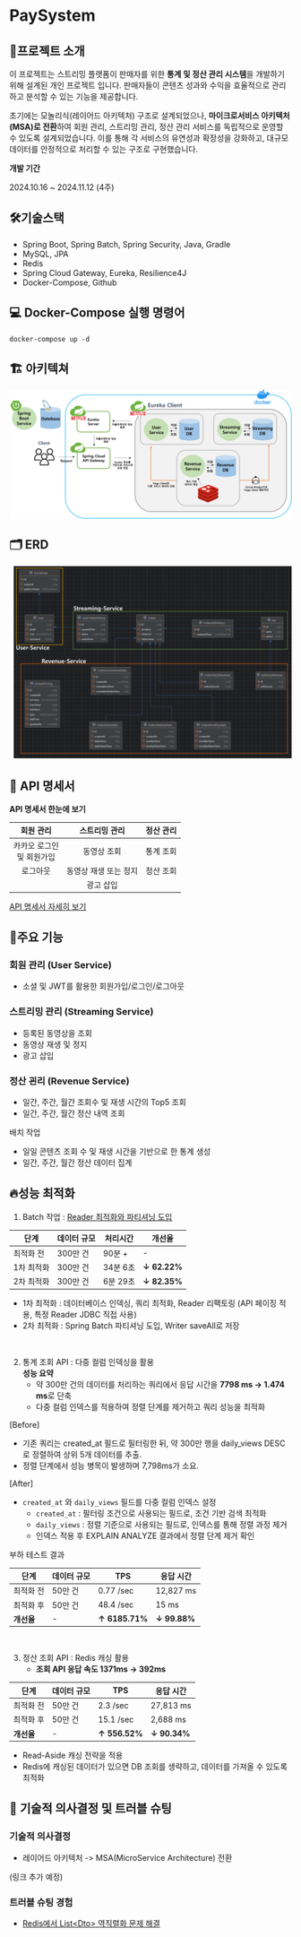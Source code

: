 # PaySystem

## 🚀프로젝트 소개

이 프로젝트는 스트리밍 플랫폼이 판매자를 위한 **통계 및 정산 관리 시스템**을 개발하기 위해 설계된 개인 프로젝트 입니다. 
판매자들이 콘텐츠 성과와 수익을 효율적으로 관리하고 분석할 수 있는 기능을 제공합니다.

초기에는 모놀리식(레이어드 아키텍처) 구조로 설계되었으나, **마이크로서비스 아키텍처(MSA)로 전환**하여 회원 관리, 스트리밍 관리, 정산 관리 서비스를 독립적으로 운영할 수 있도록 설계되었습니다.
이를 통해 각 서비스의 유연성과 확장성을 강화하고, 대규모 데이터를 안정적으로 처리할 수 있는 구조로 구현했습니다.

**개발 기간**

2024.10.16 ~ 2024.11.12 (4주)

## 🛠기술스택
- Spring Boot, Spring Batch, Spring Security, Java, Gradle
- MySQL, JPA
- Redis
- Spring Cloud Gateway, Eureka, Resilience4J
- Docker-Compose, Github

## 💻 Docker-Compose 실행 명령어

```
docker-compose up -d
```

## 🏗 아키텍쳐

![ex_screenshot](./image/paySystem_architecture.png)

## 🗂 ERD

![ex_screenshot](./image/ERD.png)

## 🔨 API 명세서

**API 명세서 한눈에 보기**

|       회원 관리        |   스트리밍 관리    | 정산 관리 | 
|:------------------:|:------------:|:-----:|
| 카카오 로그인<br> 및 회원가입 |    동영상 조회    | 통계 조회 |
|        로그아웃        | 동영상 재생 또는 정지 | 정산 조회 | 
|                    |    광고 삽입     |       |


[API 명세서 자세히 보기](https://documenter.getpostman.com/view/19722199/2sAY55ad9r)


## 🌟주요 기능

### 회원 관리 (User Service)

- 소셜 및 JWT를 활용한 회원가입/로그인/로그아웃

### 스트리밍 관리 (Streaming Service)

- 등록된 동영상을 조회
- 동영상 재생 및 정지
- 광고 삽입

### 정산 괸리 (Revenue Service)

- 일간, 주간, 월간 조회수 및 재생 시간의 Top5 조회
- 일간, 주간, 월간 정산 내역 조회

배치 작업
- 일일 콘텐츠 조회 수 및 재생 시간을 기반으로 한 통계 생성
- 일간, 주간, 월간 정산 데이터 집계


## 🔥성능 최적화

1. Batch 작업 : 
   [Reader 최적화와 파티셔닝 도입](https://ranny-devlog.tistory.com/entry/%EC%84%B1%EB%8A%A5-%EC%B5%9C%EC%A0%81%ED%99%94-300%EB%A7%8C-%EA%B1%B4%EC%9D%98-%EB%B0%B0%EC%B9%98-%EC%9E%91%EC%97%85%EC%9D%84-%EC%84%B1%EB%8A%A5-%EA%B0%9C%EC%84%A0%ED%95%B4%EB%B3%B4%EC%9E%90-8235-%EA%B0%9C%EC%84%A0)

| 단계 | 데이터 규모 | 처리시간 | 개선율          |
| --- | --- | --- |--------------|
| 최적화 전 | 300만 건 | 90분 + | -            |
| 1차 최적화 | 300만 건 | 34분 6초 | **↓ 62.22%** |
| 2차 최적화 | 300만 건 | 6분 29초 | **↓ 82.35%** |

- 1차 최적화 : 데이터베이스 인덱싱, 쿼리 최적화, Reader 리팩토링 (API 페이징 적용, 특정 Reader JDBC 직접 사용)
- 2차 최적화 : Spring Batch 파티셔닝 도입, Writer saveAll로 저장

<br>

2. 통계 조회 API : 다중 컬럼 인덱싱을 활용<br>
**성능 요약**
    -  약 300만 건의 데이터를 처리하는 쿼리에서 응답 시간을 **7798 ms -> 1.474 ms**로 단축
    - 다중 컬럼 인덱스를 적용하여 정렬 단계를 제거하고 쿼리 성능을 최적화

[Before]
- 기존 쿼리는 created_at 필드로 필터링한 뒤, 약 300만 행을 daily_views DESC로 정렬하여 상위 5개 데이터를 추출.
- 정렬 단계에서 성능 병목이 발생하며 7,798ms가 소요.

[After]
- `created_at` 와 `daily_views` 필드를 다중 컬럼 인덱스 설정
   - `created_at` : 필터링 조건으로 사용되는 필드로, 조건 기반 검색 최적화
   - `daily_views` : 정렬 기준으로 사용되는 필드로, 인덱스를 통해 정렬 과정 제거
   - 인덱스 적용 후 EXPLAIN ANALYZE 결과에서 정렬 단계 제거 확인

부하 테스트 결과

| 단계      | 데이터 규모  | TPS            | 응답 시간        |
|---------|---------|----------------|--------------|
| 최적화 전   | 50만 건   | 0.77 /sec      | 12,827 ms    | 
| 최적화 후   | 50만 건   | 48.4 /sec      | 15 ms        | 
| **개선율** | -       | **↑ 6185.71%** | **↓ 99.88%** | 


<br>

3. 정산 조회 API : Redis 캐싱 활용
   - **조회 API 응답 속도 1371ms -> 392ms**

| 단계      | 데이터 규모  | TPS            | 응답 시간        |
|---------|---------|----------------|--------------|
| 최적화 전   | 50만 건   | 2.3 /sec      | 27,813 ms    | 
| 최적화 후   | 50만 건   | 15.1 /sec      | 2,688 ms        | 
| **개선율** | -       | **↑ 556.52%** | **↓ 90.34%** | 

- Read-Aside 캐싱 전략을 적용
- Redis에 캐싱된 데이터가 있으면 DB 조회를 생략하고, 데이터를 가져올 수 있도록 최적화

## 💭 기술적 의사결정 및 트러블 슈팅

### 기술적 의사결정

- 레이어드 아키텍처 -> MSA(MicroService Architecture) 전환
  
(링크 추가 예정)

### 트러블 슈팅 경험
- [Redis에서 List\<Dto\> 역직렬화 문제 해결](https://ranny-devlog.tistory.com/entry/%ED%8A%B8%EB%9F%AC%EB%B8%94-%EC%8A%88%ED%8C%85-Redis%EC%97%90%EC%84%9C-ListDto-%EC%97%AD%EC%A7%81%EB%A0%AC%ED%99%94-%EB%AC%B8%EC%A0%9C-%ED%95%B4%EA%B2%B0-%EA%B3%BC%EC%A0%95)



